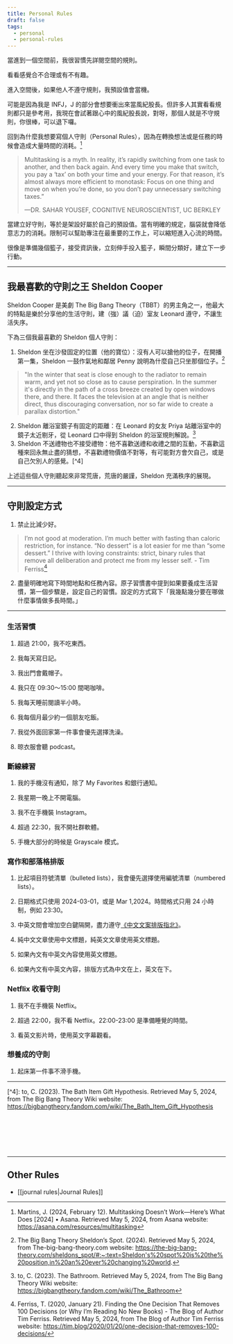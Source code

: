```yaml
---
title: Personal Rules
draft: false
tags:
  - personal
  - personal-rules
---
```

當進到一個空間前，我很習慣先詳閱空間的規則。

看看感覺合不合理或有不有趣。

進入空間後，如果他人不遵守規則，我預設值會當機。

可能是因為我是 INFJ，J 的部分會想要衝出來當風紀股長。但許多人其實看看規則都只是參考用，我現在會試著跟心中的風紀股長說，對呀，那個人就是不守規則，你很棒，可以退下囉。

回到為什麼我想要寫個人守則（Personal Rules），因為在轉換想法或是任務的時候會造成大量時間的消耗。[^1]

> Multitasking is a myth. In reality, it’s rapidly switching from one task to another, and then back again. And every time you make that switch, you pay a ‘tax’ on both your time and your energy. For that reason, it’s almost always more efficient to monotask: Focus on one thing and move on when you’re done, so you don’t pay unnecessary switching taxes.”
> 
> —DR. SAHAR YOUSEF, COGNITIVE NEUROSCIENTIST, UC BERKLEY

當建立好守則，等於是架設好屬於自己的預設值。當有明確的規定，腦袋就會降低意志力的消耗。限制可以幫助專注在最重要的工作上，可以縮短進入心流的時間。

很像是準備幾個籃子，接受資訊後，立刻伸手投入籃子，瞬間分類好，建立下一步行動。



---

## 我最喜歡的守則之王 Sheldon Cooper

Sheldon Cooper 是美劇 The Big Bang Theory（TBBT）的男主角之一，他最大的特點是樂於分享他的生活守則，建（強）議（迫）室友 Leonard 遵守，不讓生活失序。

下為三個我最喜歡的 Sheldon 個人守則：

1. Sheldon 坐在沙發固定的位置（他的寶位）：沒有人可以搶他的位子，在開播第一集，Sheldon 一鼓作氣地和鄰居 Penny 說明為什麼自己只坐那個位子。[^2]

> "In the winter that seat is close enough to the radiator to remain warm, and yet not so close as to cause perspiration. In the summer it's directly in the path of a cross breeze created by open windows there, and there. It faces the television at an angle that is neither direct, thus discouraging conversation, nor so far wide to create a parallax distortion."

2. Sheldon 離浴室鏡子有固定的距離：在 Leonard 的女友 Priya 站離浴室中的鏡子太近剔牙，從 Leonard 口中得到 Sheldon 的浴室規則解說。[^3]
3. Sheldon 不送禮物也不接受禮物：他不喜歡送禮和收禮之間的互動，不喜歡這種來回永無止盡的猜想，不喜歡禮物價值不對等，有可能對方會欠自己，或是自己欠別人的感覺。[^4]

上述這些個人守則聽起來非常荒唐，荒唐的嚴謹，Sheldon 充滿秩序的展現。

---

## 守則設定方式

1. 禁止比減少好。

> I’m not good at moderation. I’m much better with fasting than caloric restriction, for instance. “No dessert” is a lot easier for me than “some dessert.” I thrive with loving constraints: strict, binary rules that remove all deliberation and protect me from my lesser self. - Tim Ferriss[^5]


2. 盡量明確地寫下時間地點和任務內容。原子習慣書中提到如果要養成生活習慣，第一個步驟是，設定自己的習慣。設定的方式寫下「我幾點幾分要在哪做什麼事情做多長時間。」

---
### 生活習慣

1. 超過 21:00，我不吃東西。
    
2. 我每天寫日記。
    
3. 我出門會戴帽子。
    
4. 我只在 09:30～15:00 間喝咖啡。
    
5. 我每天睡前閱讀半小時。
    
6. 我每個月最少約一個朋友吃飯。
    
7. 我從外面回家第一件事會優先選擇洗澡。
    
8. 晾衣服會聽 podcast。
    

### 斷線練習

1. 我的手機沒有通知，除了 My Favorites 和銀行通知。
    
2. 我星期一晚上不開電腦。
    
3. 我不在手機裝 Instagram。
    
4. 超過 22:30，我不開社群軟體。
    
5. 手機大部分的時候是 Grayscale 模式。
    

### 寫作和部落格排版

1. 比起項目符號清單（bulleted lists），我會優先選擇使用編號清單（numbered lists）。
    
2. 日期格式只使用 2024-03-01，或是 Mar 1,2024。時間格式只用 24 小時制，例如 23:30。
    
3. 中英文間會增加空白鍵隔開，盡力遵守[《中文文案排版指北》](https://github.com/sparanoid/chinese-copywriting-guidelines)。
    
4. 純中文文章使用中文標題，純英文文章使用英文標題。
    
5. 如果內文有中英文內容使用英文標題。
    
6. 如果內文有中英文內容，排版方式為中文在上，英文在下。
    

### Netflix 收看守則

1. 我不在手機裝 Netflix。
    
2. 超過 22:00，我不看 Netflix。22:00-23:00 是準備睡覺的時間。
    
3. 看英文影片時，使用英文字幕觀看。



### 想養成的守則

1. 起床第一件事不滑手機。


---

[^1]: Martins, J. (2024, February 12). Multitasking Doesn’t Work—Here’s What Does [2024] • Asana. Retrieved May 5, 2024, from Asana website: https://asana.com/resources/multitasking

[^2]: The Big Bang Theory Sheldon’s Spot. (2024). Retrieved May 5, 2024, from The-big-bang-theory.com website: https://the-big-bang-theory.com/sheldons_spot/#:~:text=Sheldon's%20spot%20is%20the%20position,in%20an%20ever%20changing%20world.

[^3]: ‌to, C. (2023). The Bathroom. Retrieved May 5, 2024, from The Big Bang Theory Wiki website: https://bigbangtheory.fandom.com/wiki/The_Bathroom

‌[^4]: to, C. (2023). The Bath Item Gift Hypothesis. Retrieved May 5, 2024, from The Big Bang Theory Wiki website: https://bigbangtheory.fandom.com/wiki/The_Bath_Item_Gift_Hypothesis

‌

[^5]: Ferriss, T. (2020, January 21). Finding the One Decision That Removes 100 Decisions (or Why I’m Reading No New Books) - The Blog of Author Tim Ferriss. Retrieved May 5, 2024, from The Blog of Author Tim Ferriss website: https://tim.blog/2020/01/20/one-decision-that-removes-100-decisions/

‌

‌

---

## Other Rules
- [[journal rules|Journal Rules]]